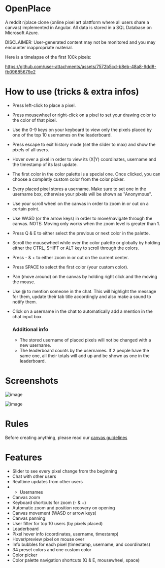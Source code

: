 # OpenPlace

A reddit r/place clone (online pixel art plattform where all users share a canvas) implemented in Angular. All data is stored in a SQL Database on Microsoft Azure.

DISCLAIMER: User-generated content may not be monitored and you may encounter inappropriate material.

Here is a timelapse of the first 100k pixels:

https://github.com/user-attachments/assets/7572b5cd-b8eb-48a8-9dd8-fb09685679e2


# How to use (tricks & extra infos)

- Press left-click to place a pixel.
- Press mousewheel or right-click on a pixel to set your drawing color to the color of that pixel.
- Use the 0-9 keys on your keyboard to view only the pixels placed by one of the top 10 usernames on the leaderboard.
- Press escape to exit history mode (set the slider to max) and show the pixels of all users.
- Hover over a pixel in order to view its (X|Y) coordinates, username and the timestamp of its last update.
- The first color in the color palette is a special one. Once clicked, you can choose a completly custom color from the color picker.
- Every placed pixel stores a username. Make sure to set one in the username box, otherwise your pixels will be shown as "Anonymous".
- Use your scroll wheel on the canvas in order to zoom in or out on a certain point.
- Use WASD (or the arrow keys) in order to move/navigate through the canvas. NOTE: Moving only works when the zoom level is greater than 1.
- Press Q & E to either select the previous or next color in the palette.
- Scroll the mousewheel while over the color palette or globally by holding either the CTRL, SHIFT or ALT key to scroll through the colors.
- Press - & + to either zoom in or out on the current center.
- Press SPACE to select the first color (your custom color).
- Pan (move around) on the canvas by holding right click and the moving the mouse.
- Use @ to mention someone in the chat. This will highlight the message for them, update their tab title accordingly and also make a sound to notify them.
- Click on a username in the chat to automatically add a mention in the chat input box.

  ### Additional info
  - The stored username of placed pixels will not be changed with a new username.
  - The leaderboard counts by the usernames. If 2 people have the same one, all their totals will add up and be shown as one in the leaderboard.

# Screenshots

![image](https://github.com/user-attachments/assets/afe227d0-0883-4d45-a5b5-ec054d879426)

![image](https://github.com/user-attachments/assets/fc139c57-99b2-4610-a2c6-fee1a7c8fa28)

# Rules

Before creating anything, please read our [canvas guidelines](https://github.com/veudal/openplace/blob/master/rules.md)

# Features

- Slider to see every pixel change from the beginning
- Chat with other users
- Realtime updates from other users
- - Usernames
- Canvas zoom
- Keyboard shortcuts for zoom (- & +)
- Automatic zoom and position recovery on opening
- Canvas movement (WASD or arrow keys)
- Canvas panning
- User filter for top 10 users (by pixels placed)
- Leaderboard
- Pixel hover info (coordinates, username, timestamp)
- Hover/preview pixel on mouse over
- Info bubbles for each pixel (timestamp, username, and coordinates)
- 34 preset colors and one custom color
- Color picker
- Color palette navigation shortcuts (Q & E, mousewheel, space)
